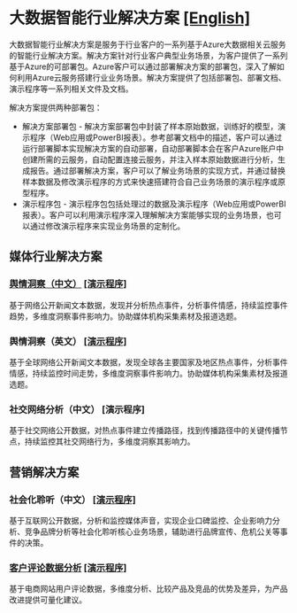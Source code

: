 # 大数据智能行业解决方案 [[English]](./README-en.md)
大数据智能行业解决方案是服务于行业客户的一系列基于Azure大数据相关云服务的智能行业解决方案。解决方案针对行业客户典型业务场景，为客户提供了一系列基于Azure的可部署包。Azure客户可以通过部署解决方案的部署包，深入了解如何利用Azure云服务搭建行业业务场景。解决方案提供了包括部署包、部署文档、演示程序等一系列相关文件及文档。

解决方案提供两种部署包：
* 解决方案部署包 - 解决方案部署包中封装了样本原始数据，训练好的模型，演示程序（Web应用或PowerBI报表）。参考部署文档中的描述，客户可以通过运行部署脚本实现解决方案的自动部署，自动部署脚本会在客户Azure账户中创建所需的云服务，自动配置连接云服务，并注入样本原始数据进行分析，生成报告。通过部署解决方案，客户可以了解业务场景的实现方式，并通过替换样本数据及修改演示程序的方式来快速搭建符合自己业务场景的演示程序或原型程序。
* 演示程序包 - 演示程序包包括处理过的数据及演示程序（Web应用或PowerBI报表）。客户可以利用演示程序深入理解解决方案能够实现的业务场景，也可以通过修改演示程序来实现业务场景的定制化。

## 媒体行业解决方案
### [舆情洞察（中文）](./Media/SentimentCN) [[演示程序]](https://msit.powerbi.com/view?r=eyJrIjoiOTJkZDYyYzgtZjQwYS00ZTkxLWFhMDAtMWQyNGQ0MjhjZTZjIiwidCI6IjcyZjk4OGJmLTg2ZjEtNDFhZi05MWFiLTJkN2NkMDExZGI0NyIsImMiOjV9)
基于网络公开新闻文本数据，发现并分析热点事件，分析事件情感，持续监控事件趋势，多维度洞察事件影响力。协助媒体机构采集素材及报道选题。

### 舆情洞察（英文） [[演示程序]](https://msit.powerbi.com/view?r=eyJrIjoiYmExZGMxMjUtN2MxZi00MzczLWIwOTEtNWRkMWM5ZmQ0YjIwIiwidCI6IjcyZjk4OGJmLTg2ZjEtNDFhZi05MWFiLTJkN2NkMDExZGI0NyIsImMiOjV9)
基于全球网络公开新闻文本数据，发现全球各主要国家及地区热点事件，分析事件情感，持续监控时间走势，多维度洞察事件影响力。协助媒体机构采集素材及报道选题。

### 社交网络分析（中文） [演示程序]
基于社交网络公开数据，对热点事件建立传播路径，找到传播路径中的关键传播节点，持续监控其社交网络行为，多维度洞察其影响力。

## 营销解决方案
### 社会化聆听（中文） [[演示程序]](http://wssocialsenti348668531.chinacloudsites.cn/)
基于互联网公开数据，分析和监控媒体声音，实现企业口碑监控、企业影响力分析、竞争品牌分析等社会化聆听核心业务场景，辅助进行品牌宣传、危机公关等事件的决策。

### [客户评论数据分析](./Marketing/CRDAnalytics) [[演示程序]](https://msit.powerbi.com/view?r=eyJrIjoiNGJiMmFhMjMtNzE0OC00MjM1LThiOTgtYjFhOWIzY2ZlZmU2IiwidCI6IjcyZjk4OGJmLTg2ZjEtNDFhZi05MWFiLTJkN2NkMDExZGI0NyIsImMiOjV9)
基于电商网站用户评论数据，多维度分析、比较产品及竞品的优势及差异，为产品改进提供可量化建议。

